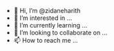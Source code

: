 - 👋 Hi, I’m @zidaneharith
- 👀 I’m interested in ...
- 🌱 I’m currently learning ...
- 💞️ I’m looking to collaborate on ...
- 📫 How to reach me ...

<!---
zidaneharith/zidaneharith is a ✨ special ✨ repository because its `README.md` (this file) appears on your GitHub profile.
You can click the Preview link to take a look at your changes.
--->
